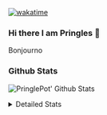 [![wakatime](https://wakatime.com/badge/user/abd317df-612e-44b4-8787-15db7b574b2f.svg)](https://wakatime.com/@abd317df-612e-44b4-8787-15db7b574b2f)
### Hi there I am Pringles 👋

Bonjourno

### Github Stats
![PringlePot' Github Stats](https://github-readme-stats.vercel.app/api?username=PringlePot&show_icons=true&theme=dark&count_private=true)

<details>
  <summary>Detailed Stats</summary>
    
<!--START_SECTION:waka-->
![Code Time](http://img.shields.io/badge/Code%20Time-508%20hrs%2013%20mins-blue)

![Profile Views](http://img.shields.io/badge/Profile%20Views-3-blue)

![Lines of code](https://img.shields.io/badge/From%20Hello%20World%20I%27ve%20Written-124%20Thousand%20lines%20of%20code-blue)

**🐱 My GitHub Data** 

> 🏆 324 Contributions in the Year 2022
 > 
> 📦 91.1 kB Used in GitHub's Storage 
 > 
> 🚫 Not Opted to Hire
 > 
> 📜 10 Public Repositories 
 > 
> 🔑 12 Private Repositories  
 > 
**I'm an Early 🐤** 

```text
🌞 Morning    148 commits    ████░░░░░░░░░░░░░░░░░░░░░   16.54% 
🌆 Daytime    360 commits    ██████████░░░░░░░░░░░░░░░   40.22% 
🌃 Evening    387 commits    ██████████░░░░░░░░░░░░░░░   43.24% 
🌙 Night      0 commits      ░░░░░░░░░░░░░░░░░░░░░░░░░   0.0%

```
📅 **I'm Most Productive on Sunday** 

```text
Monday       178 commits    █████░░░░░░░░░░░░░░░░░░░░   19.89% 
Tuesday      74 commits     ██░░░░░░░░░░░░░░░░░░░░░░░   8.27% 
Wednesday    91 commits     ██░░░░░░░░░░░░░░░░░░░░░░░   10.17% 
Thursday     129 commits    ███░░░░░░░░░░░░░░░░░░░░░░   14.41% 
Friday       76 commits     ██░░░░░░░░░░░░░░░░░░░░░░░   8.49% 
Saturday     154 commits    ████░░░░░░░░░░░░░░░░░░░░░   17.21% 
Sunday       193 commits    █████░░░░░░░░░░░░░░░░░░░░   21.56%

```


📊 **This Week I Spent My Time On** 

```text
⌚︎ Time Zone: Europe/Amsterdam

💬 Programming Languages: 
TypeScript               7 hrs 48 mins       █████████████████░░░░░░░░   68.47% 
Other                    2 hrs 10 mins       ████░░░░░░░░░░░░░░░░░░░░░   19.01% 
Go                       23 mins             ░░░░░░░░░░░░░░░░░░░░░░░░░   3.39% 
Prisma                   16 mins             ░░░░░░░░░░░░░░░░░░░░░░░░░   2.41% 
Text                     15 mins             ░░░░░░░░░░░░░░░░░░░░░░░░░   2.24%

🔥 Editors: 
WebStorm                 8 hrs 33 mins       ██████████████████░░░░░░░   74.97% 
VS Code                  2 hrs 27 mins       █████░░░░░░░░░░░░░░░░░░░░   21.5% 
GoLand                   24 mins             █░░░░░░░░░░░░░░░░░░░░░░░░   3.53%

🐱‍💻 Projects: 
rest_api                 4 hrs 13 mins       █████████░░░░░░░░░░░░░░░░   36.97% 
prisma-test              2 hrs 18 mins       █████░░░░░░░░░░░░░░░░░░░░   20.19% 
Backend                  1 hr 50 mins        ████░░░░░░░░░░░░░░░░░░░░░   16.15% 
editor                   1 hr 27 mins        ███░░░░░░░░░░░░░░░░░░░░░░   12.73% 
Frontend                 1 hr 24 mins        ███░░░░░░░░░░░░░░░░░░░░░░   12.28%

💻 Operating System: 
Windows                  11 hrs 24 mins      █████████████████████████   100.0%

```

**I Mostly Code in Java** 

```text
Java                     9 repos             ███████████░░░░░░░░░░░░░░   47.37% 
JavaScript               2 repos             ██░░░░░░░░░░░░░░░░░░░░░░░   10.53% 
TypeScript               2 repos             ██░░░░░░░░░░░░░░░░░░░░░░░   10.53% 
HTML                     2 repos             ██░░░░░░░░░░░░░░░░░░░░░░░   10.53% 
Python                   1 repo              █░░░░░░░░░░░░░░░░░░░░░░░░   5.26%

```


**Timeline**

![Chart not found](https://raw.githubusercontent.com/PringlePot/PringlePot/main/charts/bar_graph.png) 


 Last Updated on 12/05/2022 00:54:41 UTC
<!--END_SECTION:waka-->

</details>

